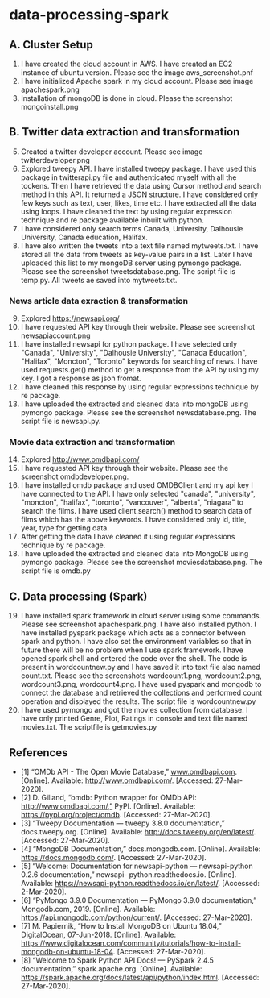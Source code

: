 # data-processing-spark

## A. Cluster Setup
1. I have created the cloud account in AWS. I have created an EC2 instance of ubuntu version. Please see the image aws_screenshot.pnf
2. I have initialized Apache spark in my cloud account. Please see image apachespark.png
4. Installation of mongoDB is done in cloud. Please the screenshot mongoinstall.png
## B. Twitter data extraction and transformation
5. Created a twitter developer account. Please see image twitterdeveloper.png
6. Explored tweepy API.
I have installed tweepy package. I have used this package in twitterapi.py file and authenticated myself with all the tockens. Then I have retrieved the data using Cursor method and search method in this API. It returned a JSON structure. I have considered only few keys such as text, user, likes, time etc. I have extracted all the data using loops. I have cleaned the text by using regular expression technique and re package available inbuilt with python.
7. I have considered only search terms Canada, University, Dalhousie University, Canada education, Halifax.
8. I have also written the tweets into a text file named mytweets.txt. I have stored all the data from tweets as key-value pairs in a list. Later I have uploaded this list to my mongoDB server using pymongo package. Please see the screenshot tweetsdatabase.png. The script file is temp.py. All tweets ae saved into mytweets.txt.
### News article data exraction & transformation
9. Explored https://newsapi.org/
10. I have requested API key through their website. Please see screenshot newsapiaccount.png
11. I have installed newsapi for python package. I have selected only "Canada", "University", "Dalhousie University", "Canada Education", "Halifax", "Moncton", "Toronto" keywords for searching of news. I have used requests.get() method to get a response from the API by using my key. I got a response as json fromat.
12. I have cleaned this response by using regular expressions technique by re package.
13. I have uploaded the extracted and cleaned data into mongoDB using pymongo package. Please see the screenshot newsdatabase.png. The script file is newsapi.py.
### Movie data extraction and transformation
14. Explored http://www.omdbapi.com/
15. I have requested API key through their website. Please see the screenshot omdbdeveloper.png.
16. I have installed omdb package and used OMDBClient and my api key I have connected to the API. I have only selected "canada", "university", "moncton", "halifax", "toronto", "vancouver", "alberta", "niagara" to search the films. I have used client.search() method to search data of films which has the above keywords. I have considered only id, title, year, type for getting data.
17. After getting the data I have cleaned it using regular expressions technique by re package.
18. I have uploaded the extracted and cleaned data into MongoDB using pymongo package. Please see the screenshot moviesdatabase.png. The script file is omdb.py

## C. Data processing (Spark)
19. I have installed spark framework in cloud server using some commands. Please see screenshot apachespark.png. I have also installed python. I have installed pyspark package which acts as a connector between spark and python. I have also set the environment variables so that in future there will be no problem when I use spark framework. I have opened spark shell and entered the code over the shell. The code is present in wordcountnew.py and I have saved it into text file also named count.txt. Please see the screenshots wordcount1.png, wordcount2.png, wordcount3.png, wordcount4.png.
I have used pyspark and mongodb to connect the database and retrieved the collections and performed count operation and displayed the results. The script file is wordcountnew.py
20. I have used pymongo and got the movies collection from database. I have only printed Genre, Plot, Ratings in console and text file named movies.txt. The scriptfile is getmovies.py
## References
* [1] “OMDb API - The Open Movie Database,” www.omdbapi.com. [Online]. Available:
http://www.omdbapi.com/. [Accessed: 27-Mar-2020].
* [2] D. Gilland, “omdb: Python wrapper for OMDb API: http://www.omdbapi.com/,” PyPI. [Online]. Available: https://pypi.org/project/omdb. [Accessed: 27-Mar-2020].
* [3] “Tweepy Documentation — tweepy 3.8.0 documentation,” docs.tweepy.org. [Online]. Available:
http://docs.tweepy.org/en/latest/. [Accessed: 27-Mar-2020].
* [4] “MongoDB Documentation,” docs.mongodb.com. [Online]. Available: https://docs.mongodb.com/.
[Accessed: 27-Mar-2020].
* [5] “Welcome: Documentation for newsapi-python — newsapi-python 0.2.6 documentation,” newsapi-
python.readthedocs.io. [Online]. Available: https://newsapi-python.readthedocs.io/en/latest/. [Accessed: 2-Mar-2020].
* [6] “PyMongo 3.9.0 Documentation — PyMongo 3.9.0 documentation,” Mongodb.com, 2019. [Online].
Available: https://api.mongodb.com/python/current/. [Accessed: 27-Mar-2020].
* [7] M. Papiernik, “How to Install MongoDB on Ubuntu 18.04,” DigitalOcean, 07-Jun-2018. [Online]. Available: https://www.digitalocean.com/community/tutorials/how-to-install-mongodb-on-ubuntu-18-04. [Accessed: 27-Mar-2020].
* [8] “Welcome to Spark Python API Docs! — PySpark 2.4.5 documentation,” spark.apache.org. [Online].
Available: https://spark.apache.org/docs/latest/api/python/index.html. [Accessed: 27-Mar-2020].